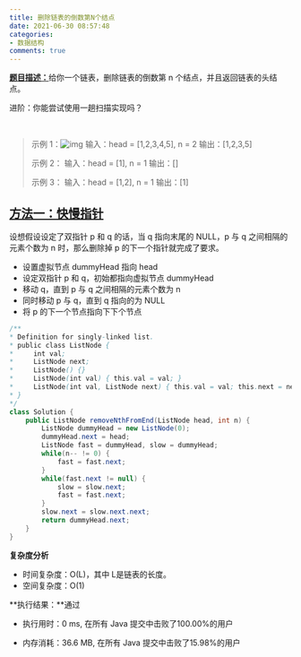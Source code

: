```yaml
---
title: 删除链表的倒数第N个结点
date: 2021-06-30 08:57:48
categories:
- 数据结构
comments: true
---
```


[**题目描述：**](https://leetcode-cn.com/problems/remove-nth-node-from-end-of-list/)给你一个链表，删除链表的倒数第 n 个结点，并且返回链表的头结点。

进阶：你能尝试使用一趟扫描实现吗？

 <!-- more -->

> 示例 1：![img](https://assets.leetcode.com/uploads/2020/10/03/remove_ex1.jpg)
> 输入：head = [1,2,3,4,5], n = 2
> 输出：[1,2,3,5]
>
> 示例 2：
> 输入：head = [1], n = 1
> 输出：[]
>
> 示例 3：
> 输入：head = [1,2], n = 1
> 输出：[1]




## [方法一：快慢指针](https://leetcode-cn.com/problems/remove-nth-node-from-end-of-list/solution/dong-hua-tu-jie-leetcode-di-19-hao-wen-ti-shan-chu/)

设想假设设定了双指针 p 和 q 的话，当 q 指向末尾的 NULL，p 与 q 之间相隔的元素个数为 n 时，那么删除掉 p 的下一个指针就完成了要求。

- 设置虚拟节点 dummyHead 指向 head
- 设定双指针 p 和 q，初始都指向虚拟节点 dummyHead
- 移动 q，直到 p 与 q 之间相隔的元素个数为 n
- 同时移动 p 与 q，直到 q 指向的为 NULL
- 将 p 的下一个节点指向下下个节点


```java
/**
* Definition for singly-linked list.
* public class ListNode {
*     int val;
*     ListNode next;
*     ListNode() {}
*     ListNode(int val) { this.val = val; }
*     ListNode(int val, ListNode next) { this.val = val; this.next = next; }
* }
*/
class Solution {
    public ListNode removeNthFromEnd(ListNode head, int n) {
        ListNode dummyHead = new ListNode(0);
        dummyHead.next = head;
        ListNode fast = dummyHead, slow = dummyHead;
        while(n-- != 0) {
            fast = fast.next;
        }
        while(fast.next != null) {
            slow = slow.next;
            fast = fast.next;
        }
        slow.next = slow.next.next;
        return dummyHead.next;
    }
}
```

**复杂度分析**

- 时间复杂度：O(L)，其中 L是链表的长度。
- 空间复杂度：O(1)

**执行结果：**通过

- 执行用时：0 ms, 在所有 Java 提交中击败了100.00%的用户

- 内存消耗：36.6 MB, 在所有 Java 提交中击败了15.98%的用户